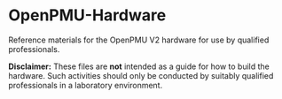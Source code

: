 # OpenPMU-Hardware
Reference materials for the OpenPMU V2 hardware for use by qualified professionals.

**Disclaimer:**  These files are **not** intended as a guide for how to build the hardware.  Such activities should only be conducted by suitably qualified professionals in a laboratory environment.
